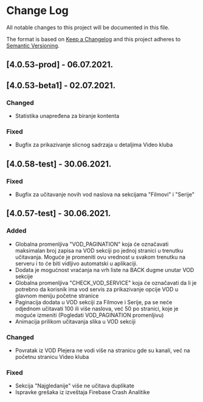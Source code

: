 # Change Log
All notable changes to this project will be documented in this file.
 
The format is based on [Keep a Changelog](http://keepachangelog.com/)
and this project adheres to [Semantic Versioning](http://semver.org/).

## [4.0.53-prod] - 06.07.2021.

## [4.0.53-beta1] - 02.07.2021.

### Changed
- Statistika unapređena za biranje kontenta

### Fixed
- Bugfix za prikazivanje slicnog sadrzaja u detaljima Video kluba

## [4.0.58-test] - 30.06.2021.
 
### Fixed
- Bugfix za učitavanje novih vod naslova na sekcijama "Filmovi" i "Serije"
 
## [4.0.57-test] - 30.06.2021.
 
### Added
- Globalna promenljiva "VOD_PAGINATION" koja će označavati maksimalan broj zapisa na VOD sekciji po jednoj stranici u trenutku učitavanja. Moguće je promeniti ovu vrednost u svakom trenutku na serveru i to će biti vidljivo automatski u aplikaciji.
- Dodata je mogućnost vraćanja na vrh liste na BACK dugme unutar VOD sekcije
- Globalna promenljiva "CHECK_VOD_SERVICE" koja će označavati da li je potrebno da korisnik ima vod servis za prikazivanje opcije VOD u glavnom meniju početne stranice
- Paginacija dodata u VOD sekciji za Filmove i Serije, pa se neće odjednom učitavati 100 ili više naslova, već 50 po stranici, koje je moguće izmeniti (Pogledati VOD_PAGINATION promenljivu)
- Animacija prilikom učitavanja slika u VOD sekciji
 
### Changed
- Povratak iz VOD Plejera ne vodi više na stranicu gde su kanali, već na početnu stranicu Video kluba

### Fixed
- Sekcija "Najgledanije" više ne učitava duplikate
- Ispravke grešaka iz izveštaja Firebase Crash Analitike

